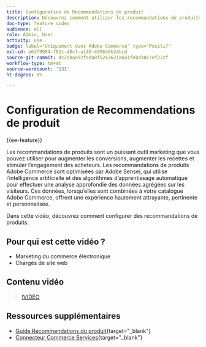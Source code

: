 ```yaml
---
title: Configuration de Recommendations de produit
description: Découvrez comment utiliser les recommandations de produits sur votre boutique Adobe Commerce.
doc-type: feature video
audience: all
role: Admin, User
activity: use
badge: label="Uniquement dans Adobe Commerce" type="Positif"
exl-id: a62f9984-782c-40cf-a140-498b58b24bcd
source-git-commit: dc2e8aa92feda8f5243621a6a1febd38c7ef222f
workflow-type: tm+mt
source-wordcount: '131'
ht-degree: 0%

---
```


# Configuration de Recommendations de produit

{{ee-feature}}

Les recommandations de produits sont un puissant outil marketing que vous pouvez utiliser pour augmenter les conversions, augmenter les recettes et stimuler l’engagement des acheteurs. Les recommandations de produits Adobe Commerce sont optimisées par Adobe Sensei, qui utilise l’intelligence artificielle et des algorithmes d’apprentissage automatique pour effectuer une analyse approfondie des données agrégées sur les visiteurs. Ces données, lorsqu’elles sont combinées à votre catalogue Adobe Commerce, offrent une expérience hautement attrayante, pertinente et personnalisée.

Dans cette vidéo, découvrez comment configurer des recommandations de produits.

## Pour qui est cette vidéo ?

- Marketing du commerce électronique
- Chargés de site web

## Contenu vidéo

>[!VIDEO](https://video.tv.adobe.com/v/343991?quality=12&learn=on)

## Ressources supplémentaires

- [Guide Recommendations du produit](https://experienceleague.adobe.com/docs/commerce-merchant-services/product-recommendations/overview.html){target="_blank"}
- [Connecteur Commerce Services](https://experienceleague.adobe.com/docs/commerce-merchant-services/user-guides/integration-services/saas.html){target="_blank"}
